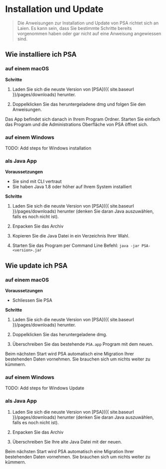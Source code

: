 # Installation und Update

> Die Anweisungen zur Installation und Update von PSA richtet sich an Laien. Es kann sein, dass Sie bestimmte Schritte bereits vorgenommen haben oder gar nicht auf eine Anweisung angewiessen sind.

## Wie installiere ich PSA

### auf einem macOS

**Schritte**

1. Laden Sie sich die neuste Version von [PSA]({{ site.baseurl }}/pages/downloads) herunter.

2. Doppelklicken Sie das heruntergeladene dmg und folgen Sie den Anweisungen.

Das App befindet sich danach in Ihrem Program Ordner. Starten Sie einfach das Program und
die Administrations Oberfläche von PSA öffnet sich.

### auf einem Windows

TODO: Add steps for Windows installation

### als Java App

**Voraussetzungen**
* Sie sind mit CLI vertraut
* Sie haben Java 1.8 oder höher auf Ihrem System installiert

**Schritte**

1. Laden Sie sich die neuste Version von [PSA]({{ site.baseurl }}/pages/downloads) herunter (denken Sie daran Java auszuwählen, falls es noch nicht ist).

2. Enpacken Sie das Archiv

3. Kopieren Sie die Java Datei in ein Verzeichnis Ihrer Wahl.

4. Starten Sie das Program per Command Line Befehl: `java -jar PSA-<version>.jar`

## Wie update ich PSA

### auf einem macOS

**Voraussetzungen**
* Schliessen Sie PSA

**Schritte**

1. Laden Sie sich die neuste Version von [PSA]({{ site.baseurl }}/pages/downloads) herunter.

2. Doppelklicken Sie das heruntergeladene dmg.

3. Überschreiben Sie das bestehende `PSA.app` Program mit dem neuen.

Beim nächsten Start wird PSA automatisch eine Migration Ihrer bestehenden Daten vornehmen. Sie brauchen sich
um nichts weiter zu kümmern.

### auf einem Windows

TODO: Add steps for Windows Update

### als Java App

1. Laden Sie sich die neuste Version von [PSA]({{ site.baseurl }}/pages/downloads) herunter (denken Sie daran Java auszuwählen, falls es noch nicht ist).

2. Enpacken Sie das Archiv

3. Überschreiben Sie Ihre alte Java Datei mit der neuen.

Beim nächsten Start wird PSA automatisch eine Migration Ihrer bestehenden Daten vornehmen. Sie brauchen sich
um nichts weiter zu kümmern.